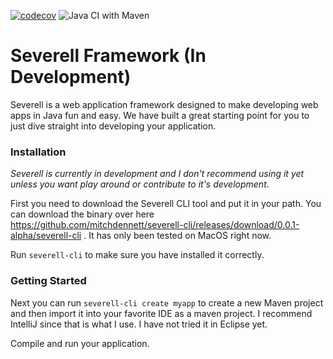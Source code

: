 [![codecov](https://codecov.io/gh/mitchdennett/severell-core/branch/master/graph/badge.svg)](https://codecov.io/gh/mitchdennett/severell-core) ![Java CI with Maven](https://github.com/mitchdennett/severell-core/workflows/Java%20CI%20with%20Maven/badge.svg)

# Severell Framework (In Development)

Severell is a web application framework designed to make developing web apps in Java fun and easy.
We have built a great starting point for you to just dive straight into developing your application. 

### Installation
*Severell is currently in development and I don't recommend using it yet unless you want play around or contribute
to it's development*. 

First you need to download the Severell CLI tool and put it in your path. You can download the binary over here https://github.com/mitchdennett/severell-cli/releases/download/0.0.1-alpha/severell-cli
. It has only been tested on MacOS right now. 

Run `severell-cli` to make sure you have installed it correctly. 

### Getting Started

Next you can run `severell-cli create myapp` to create a new Maven project and then import it into your favorite IDE as a maven project. I recommend IntelliJ since
that is what I use. I have not tried it in Eclipse yet. 

Compile and run your application. 


